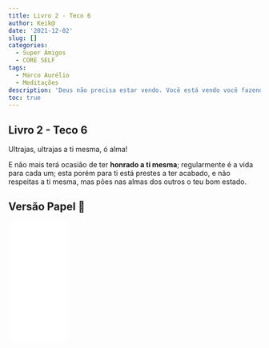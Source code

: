 ```yaml
---
title: Livro 2 - Teco 6
author: Keik@
date: '2021-12-02'
slug: []
categories:
  - Super Amigos
  - CORE SELF
tags:
  - Marco Aurélio
  - Meditações
description: 'Deus não precisa estar vendo. Você está vendo você fazendo papelzinho na vida que daqui a pouco acaba e vc não tomou vergonha na cara.'
toc: true
---
```


## Livro 2 - Teco 6

Ultrajas, ultrajas a ti mesma, ó alma! 

E não mais terá ocasião de ter **honrado a ti mesma**; regularmente é a vida para cada um; esta porém para ti está prestes a ter acabado, e não respeitas a ti mesma, mas pões nas almas dos outros o teu bom estado.


## Versão Papel :book:
<iframe style="width:120px;height:240px;" marginwidth="0" marginheight="0" scrolling="no" frameborder="0" src="//ws-na.amazon-adsystem.com/widgets/q?ServiceVersion=20070822&OneJS=1&Operation=GetAdHtml&MarketPlace=BR&source=ss&ref=as_ss_li_til&ad_type=product_link&tracking_id=mundodekeika-20&language=pt_BR&marketplace=amazon&region=BR&placement=B092FVY4BB&asins=B092FVY4BB&linkId=37c5ec14221f61f811029aa88b520891&show_border=true&link_opens_in_new_window=true"></iframe>